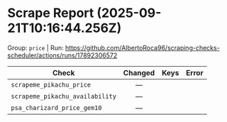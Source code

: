# Scrape Report (2025-09-21T10:16:44.256Z)

Group: `price`  |  Run: https://github.com/AlbertoRoca96/scraping-checks-scheduler/actions/runs/17892306572

| Check | Changed | Keys | Error |
|---|:---:|:--|:--|
| `scrapeme_pikachu_price` | — |  |  |
| `scrapeme_pikachu_availability` | — |  |  |
| `psa_charizard_price_gem10` | — |  |  |
